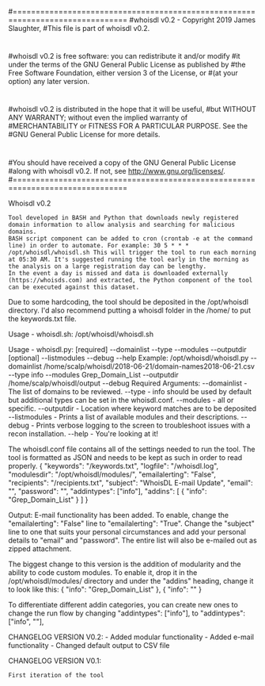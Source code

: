 #===============================================================================
#whoisdl v0.2 - Copyright 2019 James Slaughter,
#This file is part of whoisdl v0.2.
#
#whoisdl v0.2 is free software: you can redistribute it and/or modify
#it under the terms of the GNU General Public License as published by
#the Free Software Foundation, either version 3 of the License, or
#(at your option) any later version.
#
#whoisdl v0.2 is distributed in the hope that it will be useful,
#but WITHOUT ANY WARRANTY; without even the implied warranty of
#MERCHANTABILITY or FITNESS FOR A PARTICULAR PURPOSE.  See the
#GNU General Public License for more details.
#
#You should have received a copy of the GNU General Public License
#along with whoisdl v0.2.  If not, see <http://www.gnu.org/licenses/>.
#===============================================================================

Whoisdl v0.2

    Tool developed in BASH and Python that downloads newly registered domain information to allow analysis and searching for malicious domains.
    BASH script component can be added to cron (crontab -e at the command line) in order to automate. For example: 30 5 * * * /opt/whoisdl/whoisdl.sh This will trigger the tool to run each morning at 05:30 AM. It's suggested running the tool early in the morning as the analysis on a large registration day can be lengthy.
    In the event a day is missed and data is downloaded externally (https://whoisds.com) and extracted, the Python component of the tool can be executed against this dataset.

Due to some hardcoding, the tool should be deposited in the /opt/whoisdl directory. I'd also recommend putting a whoisdl folder in the /home/<your directory> to put the keywords.txt file.

Usage - whoisdl.sh: /opt/whoisdl/whoisdl.sh

Usage - whoisdl.py: [required] --domainlist --type --modules --outputdir [optional] --listmodules --debug --help
    Example: /opt/whoisdl/whoisdl.py --domainlist /home/scalp/whoisdl/2018-06-21/domain-names2018-06-21.csv --type info --modules Grep_Domain_List --outputdir /home/scalp/whoisdl/output --debug
    Required Arguments:
    --domainlist - The list of domains to be reviewed.
    --type - info should be used by default but additional types can be set in the whoisdl.conf.
    --modules - all or specific.
    --outputdir - Location where keyword matches are to be deposited
    --listmodules - Prints a list of available modules and their descriptions.
    --debug - Prints verbose logging to the screen to troubleshoot issues with a recon installation.
    --help - You\'re looking at it!

The whoisdl.conf file contains all of the settings needed to run the tool.  The tool is formatted as JSON and needs to be kept as such in order to read properly.
{
    "keywords": "<Your directory>/keywords.txt",
    "logfile": "<Your directory>/whoisdl.log",
    "modulesdir": "/opt/whoisdl/modules/",
    "emailalerting": "False",
    "recipients": "<Your directory>/recipients.txt",
    "subject": "WhoisDL E-mail Update",
    "email": "<Your e-mail address>",
    "password": "<Your e-mail password>",
    "addintypes": ["info"],
    "addins": [
        {
            "info": "Grep_Domain_List"
        }
    ]
}

Output:  E-mail functionality has been added.  To enable, change the "emailalerting": "False" line to "emailalerting": "True".
Change the "subject" line to one that suits your personal circumstances and add your personal details to "email" and "password".
The entire list will also be e-mailed out as zipped attachment.

The biggest change to this version is the addition of modularity and the ability to code custom modules.  To enable it, drop it in the /opt/whoisdl/modules/ directory
and under the "addins" heading, change it to look like this:
        {
            "info": "Grep_Domain_List"
        },
        {
            "info": "<Your new module>"
        } 

To differentiate different addin categories, you can create new ones to change the run flow by changing "addintypes": ["info"], to "addintypes": ["info", "<your new type>"],

CHANGELOG VERSION V0.2:
    - Added modular functionality
    - Added e-mail functionality
    - Changed default output to CSV file

CHANGELOG VERSION V0.1:

    First iteration of the tool


